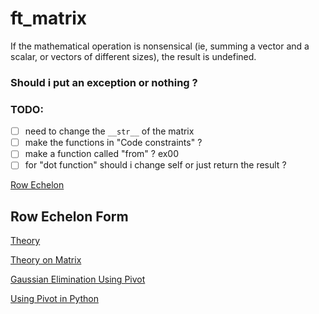 # ft_matrix

If the mathematical operation is nonsensical (ie, summing a vector and a scalar, or vectors of different sizes), the result is undefined.
### Should i put an exception or nothing ?

### TODO:
- [ ] need to change the `__str__` of the matrix
- [ ] make the functions in "Code constraints" ?
- [ ] make a function called "from" ? ex00
- [ ] for "dot function" should i change self or just return the result ?

[Row Echelon](https://saturncloud.io/blog/reducing-a-matrix-to-row-echelon-form-using-numpy-a-comprehensive-guide/)

## Row Echelon Form

[Theory](https://www.auto-math.be/public/8/module/16/theorie/65)

[Theory on Matrix](https://bouquinpython.readthedocs.io/fr/latest/matrices.html)

[Gaussian Elimination Using Pivot](https://www.delftstack.com/fr/howto/python/gaussian-elimination-using-pivoting/)

[Using Pivot in Python](http://desaintar.free.fr/python/cours/pivot.pdf)